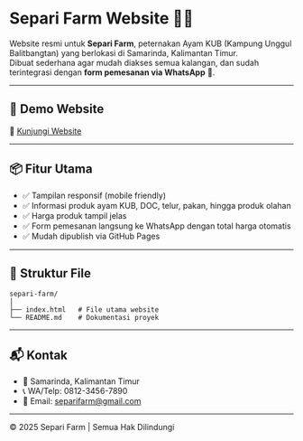 # Separi Farm Website 🌱🐔

Website resmi untuk **Separi Farm**, peternakan Ayam KUB (Kampung Unggul Balitbangtan) yang berlokasi di Samarinda, Kalimantan Timur.  
Dibuat sederhana agar mudah diakses semua kalangan, dan sudah terintegrasi dengan **form pemesanan via WhatsApp** 📲.

---

## 🚀 Demo Website
🔗 [Kunjungi Website](https://strtrisno99.github.io/separi-farm/)  

---

## 📦 Fitur Utama
- ✅ Tampilan responsif (mobile friendly)  
- ✅ Informasi produk ayam KUB, DOC, telur, pakan, hingga produk olahan  
- ✅ Harga produk tampil jelas  
- ✅ Form pemesanan langsung ke WhatsApp dengan total harga otomatis  
- ✅ Mudah dipublish via GitHub Pages  

---

## 📁 Struktur File
```
separi-farm/
│
├── index.html   # File utama website
└── README.md    # Dokumentasi proyek
```


---

## 📬 Kontak
- 📍 Samarinda, Kalimantan Timur  
- 📞 WA/Telp: 0812-3456-7890  
- 📧 Email: separifarm@gmail.com  

---

© 2025 Separi Farm | Semua Hak Dilindungi
